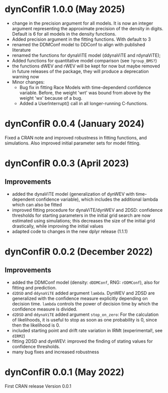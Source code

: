 # dynConfiR 1.0.0 (May 2025)
- change in the precision argument for all models. It is now an integer argument representing the approximate precision of the density in digits. Default is 6 for all models in the density functions.
- Added precision argument in the fitting functions. With default to 3
- renamed the DDMConf model to DDConf to align with published literature
- renamed the functions for dynaViTE model (ddynaViTE and rdynaViTE);
- Added functions for quantitative model comparison (see `?group_BMS?`)
- the functions dWEV and rWEV will be kept for now but maybe removed in future releases of the package, they will produce a deprecation warning now
- Minor changes: 
  - Bug fix in fitting Race Models with time-dependend confidence variable. Before, the weight 'wrt' was bound from above by the weight 'wx' because of a bug. 
  - Added a UserInterrupt() call in all longer-running C-functions. 

# dynConfiR 0.0.4 (January 2024)
Fixed a CRAN note and improved robustness in fitting functions, and simulations. 
Also improved initial parameter sets for model fitting.


# dynConfiR 0.0.3 (April 2023)
## Improvements
- added the dynaViTE model (generalization of dynWEV with time-dependent 
confidence variable), which includes the additional lambda which can also be fitted
- improved fitting procedure for dynaViTE/dynWEV and 2DSD: confidence thresholds for 
starting parameters in the initial grid search are now estimated using simulations; 
this decreases the size of the initial grid drastically, while improving the initial
values
- adapted code to changes in the new dplyr release (1.1.1)


# dynConfiR 0.0.2 (December 2022)
## Improvements
- added the DDMConf model (density: `dDDMConf`, RNG: `rDDMConf`), also for fitting and prediction.
- `d2DSD` and `ddynaViTE` added argument `lambda`. DynWEV and 2DSD are generalized with
the confidence measure explicitly depending on decision time. `lambda` controls the 
power of decision time by which the confidence measure is divided. 
- `d2DSD` and `ddynaViTE` added argument `stop_on_zero`: For the calculation of likelihoods, it
is useful to stop as soon as one probability is 0, since then the likelihood is 0.
- included starting point and drift rate variation in IRMt (experimental!, see `dIRM2`)
- fitting 2DSD and dynWEV: improved the finding of stating values for confidence thresholds.
- many bug fixes and increased robustness


# dynConfiR 0.0.1 (May 2022)
First CRAN release Version 0.0.1

